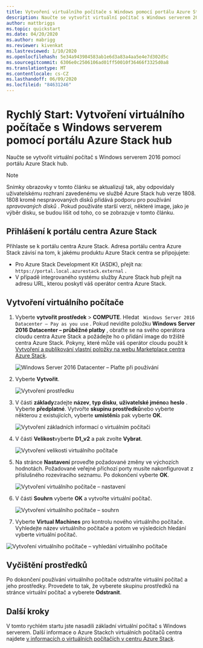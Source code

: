 ```yaml
---
title: Vytvoření virtuálního počítače s Windows pomocí portálu Azure Stack hub
description: Naučte se vytvořit virtuální počítač s Windows serverem 2016 pomocí portálu Azure Stack hub.
author: mattbriggs
ms.topic: quickstart
ms.date: 04/20/2020
ms.author: mabrigg
ms.reviewer: kivenkat
ms.lastreviewed: 1/10/2020
ms.openlocfilehash: 5e34a943984583ab1e6d3a83a4aa5e4e7d302d5c
ms.sourcegitcommit: 6306e0c2506106ad01ff50010f36466f3325d0a8
ms.translationtype: MT
ms.contentlocale: cs-CZ
ms.lasthandoff: 06/09/2020
ms.locfileid: "84631246"
---
```

# <a name="quickstart-create-a-windows-server-vm-with-the-azure-stack-hub-portal"></a>Rychlý Start: Vytvoření virtuálního počítače s Windows serverem pomocí portálu Azure Stack hub

Naučte se vytvořit virtuální počítač s Windows serverem 2016 pomocí portálu Azure Stack hub.

> [!NOTE]  
> Snímky obrazovky v tomto článku se aktualizují tak, aby odpovídaly uživatelskému rozhraní zavedenému ve službě Azure Stack hub verze 1808. 1808 kromě nespravovaných disků přidává podporu pro používání *spravovaných disků* . Pokud používáte starší verzi, některé image, jako je výběr disku, se budou lišit od toho, co se zobrazuje v tomto článku.  


## <a name="sign-in-to-the-azure-stack-hub-portal"></a>Přihlášení k portálu centra Azure Stack

Přihlaste se k portálu centra Azure Stack. Adresa portálu centra Azure Stack závisí na tom, k jakému produktu Azure Stack centra se připojujete:

* Pro Azure Stack Development Kit (ASDK), přejít na: `https://portal.local.azurestack.external` .
* V případě integrovaného systému služby Azure Stack hub přejít na adresu URL, kterou poskytl váš operátor centra Azure Stack.

## <a name="create-a-vm"></a>Vytvoření virtuálního počítače

1. Vyberte **vytvořit prostředek**  >  **COMPUTE**. Hledat ` Windows Server 2016 Datacenter – Pay as you use` .
    Pokud nevidíte položku **Windows Server 2016 Datacenter – průběžné platby** , obraťte se na svého operátora cloudu centra Azure Stack a požádejte ho o přidání image do tržiště centra Azure Stack. Pokyny, které může váš operátor cloudu použít k [Vytvoření a publikování vlastní položky na webu Marketplace centra Azure Stack](../operator/azure-stack-create-and-publish-marketplace-item.md).

    ![Windows Server 2016 Datacenter – Plaťte při používání](./media/azure-stack-quick-windows-portal/image1.png)

1. Vyberte **Vytvořit**.

    ![Vytvoření prostředku](./media/azure-stack-quick-windows-portal/image2.png)

1. V části **základy**zadejte **název**, **typ disku**, **uživatelské jméno**a **heslo** . Vyberte **předplatné**. Vytvořte **skupinu prostředků**nebo vyberte některou z existujících, vyberte **umístění**a pak vyberte **OK**.

    ![Vytvoření základních informací o virtuálním počítači](./media/azure-stack-quick-windows-portal/image3.png)

1. V části **Velikost**vyberte **D1_v2** a pak zvolte **Vybrat**.

    ![Vytvoření velikosti virtuálního počítače](./media/azure-stack-quick-windows-portal/image4.png)

1. Na stránce **Nastavení** proveďte požadované změny ve výchozích hodnotách. Požadované veřejné příchozí porty musíte nakonfigurovat z příslušného rozevíracího seznamu. Po dokončení vyberte **OK**.

    ![Vytvoření virtuálního počítače – nastavení](./media/azure-stack-quick-windows-portal/image5.png)

1. V části **Souhrn** vyberte **OK** a vytvořte virtuální počítač.

    ![Vytvoření virtuálního počítače – souhrn](./media/azure-stack-quick-windows-portal/image6.png)

1. Vyberte **Virtual Machines** pro kontrolu nového virtuálního počítače. Vyhledejte název virtuálního počítače a potom ve výsledcích hledání vyberte virtuální počítač.

![Vytvoření virtuálního počítače – vyhledání virtuálního počítače](./media/azure-stack-quick-windows-portal/image7.png)

## <a name="clean-up-resources"></a>Vyčištění prostředků

Po dokončení používání virtuálního počítače odstraňte virtuální počítač a jeho prostředky. Provedete to tak, že vyberete skupinu prostředků na stránce virtuální počítač a vyberete **Odstranit**.

## <a name="next-steps"></a>Další kroky

V tomto rychlém startu jste nasadili základní virtuální počítač s Windows serverem. Další informace o Azure Stackch virtuálních počítačů centra najdete [v informacích o virtuálních počítačích v centru Azure Stack](azure-stack-vm-considerations.md).
